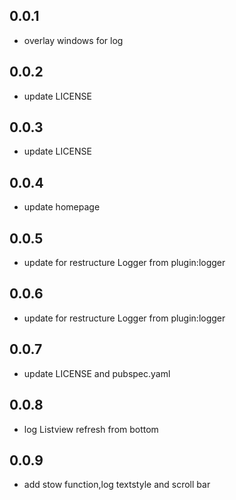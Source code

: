 ## 0.0.1

* overlay windows for log

## 0.0.2

* update LICENSE

## 0.0.3

* update LICENSE

## 0.0.4

* update homepage

## 0.0.5

* update for restructure Logger from plugin:logger

## 0.0.6

* update for restructure Logger from plugin:logger

## 0.0.7

* update LICENSE and pubspec.yaml

## 0.0.8

* log Listview refresh from bottom

## 0.0.9

* add stow function,log textstyle and scroll bar
